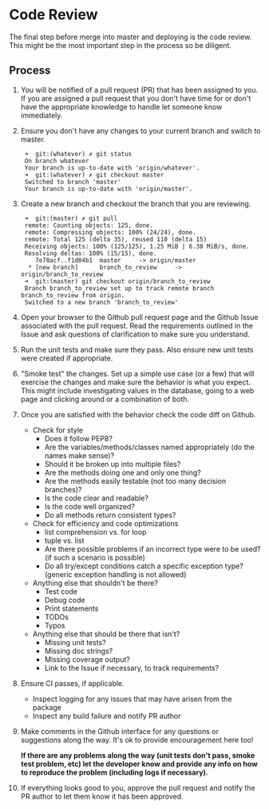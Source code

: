 # Code Review

The final step before merge into master and deploying is the code review.  This might be the most important step in the process so be diligent.

## Process

1. You will be notified of a pull request (PR) that has been assigned to you.  If you are assigned a pull request that you don't have time for or don't have the appropriate knowledge to handle let someone know immediately.

2. Ensure you don't have any changes to your current branch and switch to master.

        ➜  git:(whatever) ✗ git status
        On branch whatever 
        Your branch is up-to-date with 'origin/whatever'.
        ➜  git:(whatever) ✗ git checkout master
        Switched to branch 'master'
        Your branch is up-to-date with 'origin/master'.

3. Create a new branch and checkout the branch that you are reviewing.
        
        ➜  git:(master) ✗ git pull
        remote: Counting objects: 125, done.
        remote: Compressing objects: 100% (24/24), done.
        remote: Total 125 (delta 35), reused 110 (delta 15)
        Receiving objects: 100% (125/125), 1.25 MiB | 6.38 MiB/s, done.
        Resolving deltas: 100% (15/15), done.
           7e78acf..f1d04b1  master     -> origin/master
         * [new branch]      branch_to_review     -> origin/branch_to_review
        ➜  git:(master) git checkout origin/branch_to_review
        Branch branch_to_review set up to track remote branch branch_to_review from origin.
        Switched to a new branch 'branch_to_review'
        
4. Open your browser to the Github pull request page and the Github Issue associated with the pull request.  Read the requirements outlined in the Issue and ask questions of clarification to make sure you understand.

5. Run the unit tests and make sure they pass.  Also ensure new unit tests were created if appropriate.

6. "Smoke test" the changes.  Set up a simple use case (or a few) that will exercise the changes and make sure the behavior is what you expect.  This might include investigating values in the database, going to a web page and clicking around or a combination of both.

7. Once you are satisfied with the behavior check the code diff on Github.

    - Check for style
        - Does it follow PEP8?
        - Are the variables/methods/classes named appropriately (do the names make sense)?
        - Should it be broken up into multiple files?
        - Are the methods doing one and only one thing?
        - Are the methods easily testable (not too many decision branches)?
        - Is the code clear and readable?
        - Is the code well organized?
        - Do all methods return consistent types?
    - Check for efficiency and code optimizations
        - list comprehension vs. for loop
        - tuple vs. list
        - Are there possible problems if an incorrect type were to be used? (if such a scenario is possible)
        - Do all try/except conditions catch a specific exception type? (generic exception handling is not allowed)
    - Anything else that shouldn't be there?
        - Test code
        - Debug code
        - Print statements
        - TODOs
        - Typos
    - Anything else that should be there that isn't?
        - Missing unit tests?
        - Missing doc strings?
        - Missing coverage output?
        - Link to the Issue if necessary, to track requirements?

8. Ensure CI passes, if applicable.

    - Inspect logging for any issues that may have arisen from the package
    - Inspect any build failure and notify PR author
        
9. Make comments in the Github interface for any questions or suggestions along the way.  It's ok to provide encouragement here too!

    **If there are any problems along the way (unit tests don't pass, smoke test problem, etc) let the developer know and provide any info on how to reproduce the problem (including logs if necessary).**

10. If everything looks good to you, approve the pull request and notify the PR author to let them know it has been approved.
